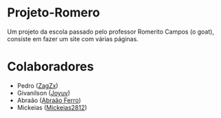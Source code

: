 # Projeto-Romero

Um projeto da escola passado pelo professor Romerito Campos (o goat), consiste em fazer um site com várias páginas.

# Colaboradores

- Pedro ([ZagZx](https://github.com/zagzx))
- Givanilson ([Joyuv](https://github.com/joyuv))
- Abraão ([Abraão Ferro](https://github.com/Abraao3))
- Mickeias ([Mickeias2812](https://github.com/mickeias2812))